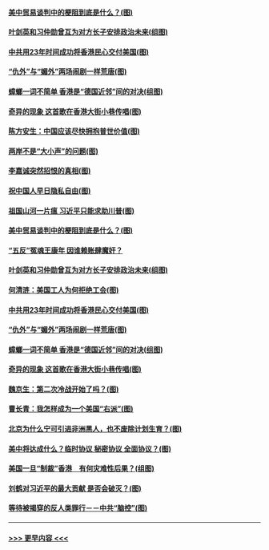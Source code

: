 #### [美中贸易谈判中的梗阻到底是什么？(图)](../pages/p4/907791.md?t=09191022) 
#### [叶剑英和习仲勋曾互为对方长子安排政治未来(组图)](../pages/p4/907786.md?t=09191022) 
#### [中共用23年时间成功将香港民心交付美国(图)](../pages/p4/907698.md?t=09191022) 
#### [“仇外”与“媚外”两场闹剧一样荒唐(图)](../pages/p4/907689.md?t=09191022) 
#### [蟑螂一词不简单 香港是“德国近邻”间的对决(组图)](../pages/p4/907618.md?t=09191022) 
#### [奇异的现象 这首歌在香港大街小巷传唱(图)](../pages/p4/907583.md?t=09191022) 
#### [陈方安生：中国应该尽快拥抱普世价值(图)](../pages/p4/907826.md?t=09191022) 
#### [两岸不是“大小声”的问题(图)](../pages/p4/907825.md?t=09191022) 
#### [李嘉诚突然招恨的真相(图)](../pages/p4/907799.md?t=09191022) 
#### [祝中国人早日隐私自由(图)](../pages/p4/907797.md?t=09191022) 
#### [祖国山河一片瘟 习近平只能求助川普(图)](../pages/p4/907796.md?t=09191022) 
#### [美中贸易谈判中的梗阻到底是什么？(图)](../pages/p4/907791.md?t=09191022) 
#### [“五反”冤魂王康年 因谁赖账肆魔奸？](../pages/p4/907787.md?t=09191022) 
#### [叶剑英和习仲勋曾互为对方长子安排政治未来(组图)](../pages/p4/907786.md?t=09191022) 
#### [何清涟：美国工人为何拒绝工会(图)](../pages/p4/907701.md?t=09191022) 
#### [中共用23年时间成功将香港民心交付美国(图)](../pages/p4/907698.md?t=09191022) 
#### [“仇外”与“媚外”两场闹剧一样荒唐(图)](../pages/p4/907689.md?t=09191022) 
#### [蟑螂一词不简单 香港是“德国近邻”间的对决(组图)](../pages/p4/907618.md?t=09191022) 
#### [奇异的现象 这首歌在香港大街小巷传唱(图)](../pages/p4/907583.md?t=09191022) 
#### [魏京生：第二次冷战开始了吗？(图)](../pages/p4/907581.md?t=09191022) 
#### [曹长青：我怎样成为一个美国“右派”(图)](../pages/p4/907580.md?t=09191022) 
#### [北京为什么宁可引进非洲黑人，也不废除计划生育？(图)](../pages/p4/907577.md?t=09191022) 
#### [美中将达成什么？临时协议 秘密协议 全面协议？(图)](../pages/p4/907576.md?t=09191022) 
#### [美国一旦“制裁”香港　有何灾难性后果？(组图)](../pages/p4/907575.md?t=09191022) 
#### [刘鹤对习近平的最大贡献 是否会破灭？(图)](../pages/p4/907509.md?t=09191022) 
#### [等待被揭穿的反人类罪行－－中共“脑控”(图)](../pages/p4/907167.md?t=09191022) 

----
#### [ >>> 更早内容 <<< ](../indexes/p4-earlier.md)
